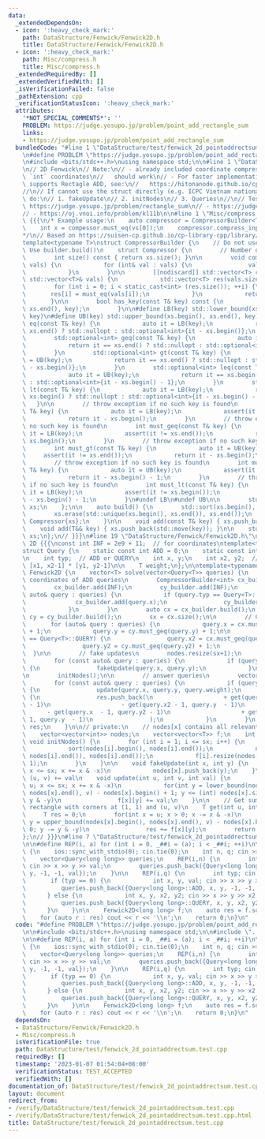 ```yaml
---
data:
  _extendedDependsOn:
  - icon: ':heavy_check_mark:'
    path: DataStructure/Fenwick/Fenwick2D.h
    title: DataStructure/Fenwick/Fenwick2D.h
  - icon: ':heavy_check_mark:'
    path: Misc/compress.h
    title: Misc/compress.h
  _extendedRequiredBy: []
  _extendedVerifiedWith: []
  _isVerificationFailed: false
  _pathExtension: cpp
  _verificationStatusIcon: ':heavy_check_mark:'
  attributes:
    '*NOT_SPECIAL_COMMENTS*': ''
    PROBLEM: https://judge.yosupo.jp/problem/point_add_rectangle_sum
    links:
    - https://judge.yosupo.jp/problem/point_add_rectangle_sum
  bundledCode: "#line 1 \"DataStructure/test/fenwick_2d_pointaddrectsum.test.cpp\"\
    \n#define PROBLEM \"https://judge.yosupo.jp/problem/point_add_rectangle_sum\"\n\
    \n#include <bits/stdc++.h>\nusing namespace std;\n\n#line 1 \"DataStructure/Fenwick/Fenwick2D.h\"\
    \n// 2D Fenwick\n// Note:\n// - already included coordinate compression, so any\
    \ `int` coordinates\n//   should work\n// - For faster implementation which also\
    \ supports Rectagle ADD, see:\n//   https://hitonanode.github.io/cplib-cpp/data_structure/rectangle_add_rectangle_sum.hpp\n\
    //\n// If cannot use the struct directly (e.g. ICPC Vietnam national 2022 - G),\
    \ do:\n// 1. fakeUpdate\n// 2. initNodes\n// 3. Queries\n//\n// Tested:\n// -\
    \ https://judge.yosupo.jp/problem/rectangle_sum\n// - https://judge.yosupo.jp/problem/point_add_rectangle_sum\n\
    // - https://oj.vnoi.info/problem/kl11b\n\n#line 1 \"Misc/compress.h\"\n// Compressor\
    \ {{{\n/* Example usage:\n    auto compressor = CompressorBuilder<T>{vs}.build();\n\
    \    int x = compessor.must_eq(vs[0]);\n    compressor.compress_inplace(vs);\n\
    */\n// Based on https://suisen-cp.github.io/cp-library-cpp/library/util/coordinate_compressor.hpp\n\
    template<typename T>\nstruct CompressorBuilder {\n    // Do not use directly.\
    \ Use builder.build()\n    struct Compressor {\n        // Number of unique keys\n\
    \        int size() const { return xs.size(); }\n\n        void compress_inplace(std::vector<T>&\
    \ vals) {\n            for (int& val : vals) {\n                val = must_eq(val);\n\
    \            }\n        }\n\n        [[nodiscard]] std::vector<T> compress(const\
    \ std::vector<T>& vals) {\n            std::vector<T> res(vals.size());\n    \
    \        for (int i = 0; i < static_cast<int> (res.size()); ++i) {\n         \
    \       res[i] = must_eq(vals[i]);\n            }\n            return res;\n \
    \       }\n\n        bool has_key(const T& key) const {\n            return std::binary_search(xs.begin(),\
    \ xs.end(), key);\n        }\n\n#define LB(key) std::lower_bound(xs.begin(), xs.end(),\
    \ key)\n#define UB(key) std::upper_bound(xs.begin(), xs.end(), key)\n        std::optional<int>\
    \ eq(const T& key) {\n            auto it = LB(key);\n            return it ==\
    \ xs.end() ? std::nullopt : std::optional<int>{it - xs.begin()};\n        }\n\
    \        std::optional<int> geq(const T& key) {\n            auto it = LB(key);\n\
    \            return it == xs.end() ? std::nullopt : std::optional<int>{it - xs.begin()};\n\
    \        }\n        std::optional<int> gt(const T& key) {\n            auto it\
    \ = UB(key);\n            return it == xs.end() ? std::nullopt : std::optional<int>{it\
    \ - xs.begin()};\n        }\n        std::optional<int> leq(const T& key) {\n\
    \            auto it = UB(key);\n            return it == xs.begin() ? std::nullopt\
    \ : std::optional<int>{it - xs.begin() - 1};\n        }\n        std::optional<int>\
    \ lt(const T& key) {\n            auto it = LB(key);\n            return it ==\
    \ xs.begin() ? std::nullopt : std::optional<int>{it - xs.begin() - 1};\n     \
    \   }\n\n        // throw exception if no such key is found\n        int must_eq(const\
    \ T& key) {\n            auto it = LB(key);\n            assert(it != xs.end());\n\
    \            return it - xs.begin();\n        }\n        // throw exception if\
    \ no such key is found\n        int must_geq(const T& key) {\n            auto\
    \ it = LB(key);\n            assert(it != xs.end());\n            return it -\
    \ xs.begin();\n        }\n        // throw exception if no such key is found\n\
    \        int must_gt(const T& key) {\n            auto it = UB(key);\n       \
    \     assert(it != xs.end());\n            return it - xs.begin();\n        }\n\
    \        // throw exception if no such key is found\n        int must_leq(const\
    \ T& key) {\n            auto it = UB(key);\n            assert(it != xs.begin());\n\
    \            return it - xs.begin() - 1;\n        }\n        // throw exception\
    \ if no such key is found\n        int must_lt(const T& key) {\n            auto\
    \ it = LB(key);\n            assert(it != xs.begin());\n            return it\
    \ - xs.begin() - 1;\n        }\n#undef LB\n#undef UB\n\n        std::vector<T>\
    \ xs;\n    };\n\n    auto build() {\n        std::sort(xs.begin(), xs.end());\n\
    \        xs.erase(std::unique(xs.begin(), xs.end()), xs.end());\n        return\
    \ Compressor{xs};\n    }\n\n    void add(const T& key) { xs.push_back(key); }\n\
    \    void add(T&& key) { xs.push_back(std::move(key)); }\n\n    std::vector<T>\
    \ xs;\n};\n// }}}\n#line 19 \"DataStructure/Fenwick/Fenwick2D.h\"\n// Fenwick\
    \ 2D {{{\nconst int INF = 2e9 + 11;  // for coordinates\ntemplate<typename T>\n\
    struct Query {\n    static const int ADD = 0;\n    static const int QUERY = 1;\n\
    \n    int typ;  // ADD or QUERY\n    int x, y;\n    int x2, y2;  // for QUERY:\
    \ [x1, x2-1] * [y1, y2-1]\n\n    T weight;\n};\n\ntemplate<typename T>\nstruct\
    \ Fenwick2D {\n    vector<T> solve(vector<Query<T>> queries) {\n        // Get\
    \ coordinates of ADD queries\n        CompressorBuilder<int> cx_builder, cy_builder;\n\
    \        cx_builder.add(INF);\n        cy_builder.add(INF);\n        for (const\
    \ auto& query : queries) {\n            if (query.typ == Query<T>::ADD) {\n  \
    \              cx_builder.add(query.x);\n                cy_builder.add(query.y);\n\
    \            }\n        }\n        auto cx = cx_builder.build();\n        auto\
    \ cy = cy_builder.build();\n        sx = cx.size();\n\n        // Compress\n \
    \       for (auto& query : queries) {\n            query.x = cx.must_geq(query.x)\
    \ + 1;\n            query.y = cy.must_geq(query.y) + 1;\n\n            if (query.typ\
    \ == Query<T>::QUERY) {\n                query.x2 = cx.must_geq(query.x2) + 1;\n\
    \                query.y2 = cy.must_geq(query.y2) + 1;\n            }\n      \
    \  }\n\n        // fake updates\n        nodes.resize(sx+1);\n        f.resize(sx+1);\n\
    \        for (const auto& query : queries) {\n            if (query.typ == Query<T>::ADD)\
    \ {\n                fakeUpdate(query.x, query.y);\n            }\n        }\n\
    \n        initNodes();\n\n        // answer queries\n        vector<T> res;\n\
    \        for (const auto& query : queries) {\n            if (query.typ == Query<T>::ADD)\
    \ {\n                update(query.x, query.y, query.weight);\n            } else\
    \ {\n                res.push_back(\n                    + get(query.x2 - 1, query.y2\
    \ - 1)\n                    - get(query.x2 - 1, query.y  - 1)\n              \
    \      - get(query.x  - 1, query.y2 - 1)\n                    + get(query.x  -\
    \ 1, query.y  - 1)\n                );\n            }\n        }\n        return\
    \ res;\n    }\n\n// private:\n    // nodes[x] contains all relevant y coordinates\n\
    \    vector<vector<int>> nodes;\n    vector<vector<T>> f;\n    int sx;\n\n   \
    \ void initNodes() {\n        for (int i = 1; i <= sx; i++) {\n            nodes[i].push_back(INF);\n\
    \            sort(nodes[i].begin(), nodes[i].end());\n            nodes[i].erase(unique(nodes[i].begin(),\
    \ nodes[i].end()), nodes[i].end());\n            f[i].resize(nodes[i].size() +\
    \ 1);\n        }\n    }\n\n    void fakeUpdate(int x, int y) {\n        for (;\
    \ x <= sx; x += x & -x)\n            nodes[x].push_back(y);\n    }\n\n    // point\
    \ (u, v) += val\n    void update(int u, int v, int val) {\n        for(int x =\
    \ u; x <= sx; x += x & -x)\n            for(int y = lower_bound(nodes[x].begin(),\
    \ nodes[x].end(), v) - nodes[x].begin() + 1; y <= (int) nodes[x].size(); y +=\
    \ y & -y)\n                f[x][y] += val;\n    }\n\n    // Get sum of point in\
    \ rectangle with corners at (1, 1) and (u, v)\n    T get(int u, int v) {\n   \
    \     T res = 0;\n        for(int x = u; x > 0; x -= x & -x)\n            for(int\
    \ y = upper_bound(nodes[x].begin(), nodes[x].end(), v) - nodes[x].begin(); y >\
    \ 0; y -= y & -y)\n                res += f[x][y];\n        return res;\n    }\n\
    };\n// }}}\n#line 7 \"DataStructure/test/fenwick_2d_pointaddrectsum.test.cpp\"\
    \n\n#define REP(i, a) for (int i = 0, _##i = (a); i < _##i; ++i)\n\nint32_t main()\
    \ {\n    ios::sync_with_stdio(0); cin.tie(0);\n    int n, q; cin >> n >> q;\n\n\
    \    vector<Query<long long>> queries;\n    REP(i,n) {\n        int x, y, val;\
    \ cin >> x >> y >> val;\n        queries.push_back({Query<long long>::ADD, x,\
    \ y, -1, -1, val});\n    }\n\n    REP(i,q) {\n        int typ; cin >> typ;\n \
    \       if (typ == 0) {\n            int x, y, val; cin >> x >> y >> val;\n  \
    \          queries.push_back({Query<long long>::ADD, x, y, -1, -1, val});\n  \
    \      } else {\n            int x, y, x2, y2; cin >> x >> y >> x2 >> y2;\n  \
    \          queries.push_back({Query<long long>::QUERY, x, y, x2, y2, 0});\n  \
    \      }\n    }\n\n    Fenwick2D<long long> f;\n    auto res = f.solve(queries);\n\
    \    for (auto r : res) cout << r << '\\n';\n    return 0;\n}\n"
  code: "#define PROBLEM \"https://judge.yosupo.jp/problem/point_add_rectangle_sum\"\
    \n\n#include <bits/stdc++.h>\nusing namespace std;\n\n#include \"../Fenwick/Fenwick2D.h\"\
    \n\n#define REP(i, a) for (int i = 0, _##i = (a); i < _##i; ++i)\n\nint32_t main()\
    \ {\n    ios::sync_with_stdio(0); cin.tie(0);\n    int n, q; cin >> n >> q;\n\n\
    \    vector<Query<long long>> queries;\n    REP(i,n) {\n        int x, y, val;\
    \ cin >> x >> y >> val;\n        queries.push_back({Query<long long>::ADD, x,\
    \ y, -1, -1, val});\n    }\n\n    REP(i,q) {\n        int typ; cin >> typ;\n \
    \       if (typ == 0) {\n            int x, y, val; cin >> x >> y >> val;\n  \
    \          queries.push_back({Query<long long>::ADD, x, y, -1, -1, val});\n  \
    \      } else {\n            int x, y, x2, y2; cin >> x >> y >> x2 >> y2;\n  \
    \          queries.push_back({Query<long long>::QUERY, x, y, x2, y2, 0});\n  \
    \      }\n    }\n\n    Fenwick2D<long long> f;\n    auto res = f.solve(queries);\n\
    \    for (auto r : res) cout << r << '\\n';\n    return 0;\n}\n"
  dependsOn:
  - DataStructure/Fenwick/Fenwick2D.h
  - Misc/compress.h
  isVerificationFile: true
  path: DataStructure/test/fenwick_2d_pointaddrectsum.test.cpp
  requiredBy: []
  timestamp: '2023-01-07 01:54:04+08:00'
  verificationStatus: TEST_ACCEPTED
  verifiedWith: []
documentation_of: DataStructure/test/fenwick_2d_pointaddrectsum.test.cpp
layout: document
redirect_from:
- /verify/DataStructure/test/fenwick_2d_pointaddrectsum.test.cpp
- /verify/DataStructure/test/fenwick_2d_pointaddrectsum.test.cpp.html
title: DataStructure/test/fenwick_2d_pointaddrectsum.test.cpp
---
```

